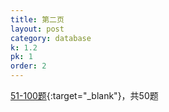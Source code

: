 ```yaml
---
title: 第二页
layout: post
category: database
k: 1.2
pk: 1
order: 2
---
```


[51-100题](https://leetcode-cn.cohttps://leetcode-cn.com/problemset/database/?page=2){:target="_blank"}，共50题